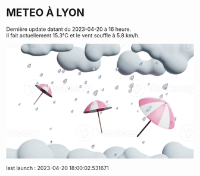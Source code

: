 # METEO À LYON

Dernière update datant du 2023-04-20 à 16 heure.  
Il fait actuellement 15.3°C et le vent souffle à 5.8 km/h.      

![](./.github/rain.png)

last launch : 2023-04-20 18:00:02.531671
